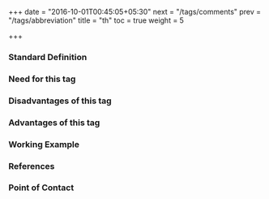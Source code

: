 +++
date = "2016-10-01T00:45:05+05:30"
next = "/tags/comments"
prev = "/tags/abbreviation"
title = "th"
toc = true
weight = 5

+++

<h3>Standard Definition</h3>

<h3>Need for this tag</h3>

<h3>Disadvantages of this tag</h3>

<h3>Advantages of this tag</h3>

<h3>Working Example</h3>

<h3>References</h3>

<h3>Point of Contact</h3>
